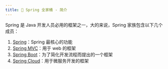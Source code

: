 ```yaml
---
title: 💐 Spring 全家桶 - 简介
---
```


Spring 是 Java 开发人员必用的框架之一，大的来说，Spring 家族包含以下几个成员：

1. [Spring](/interview/framework/spring/spring)：Spring 最核心的功能
2. [Spring MVC](/interview/framework/spring/spring-mvc)：用于 web 的框架
3. [Spring Boot](/interview/framework/spring/springboot)：为了简化开发流程而提出的一个框架
4. [Spring Cloud](/interview/framework/spring/springcloud)：用于微服务开发的框架
